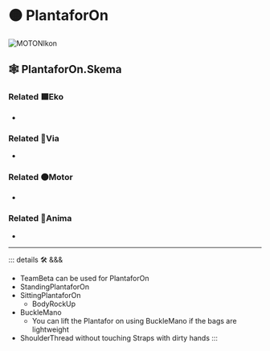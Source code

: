 # 🟠 <motor>PlantaforOn</motor>

![MOTONIkon](/BetaIkon/MOTONs_Ikon.png)

## 🕸 PlantaforOn.Skema

### Related 🟩<ekos>Eko</ekos>

-

### Related 🔻<via>Via</via>

-

### Related 🟠<motor>Motor</motor>

-

### Related 💜<anima>Anima</anima>

-

---

<!-- =================================================== -->
<!-- =================================================== -->
<!-- =================================================== -->
<!-- =================================================== -->
<!-- =================================================== -->
::: details 🛠 <dev>&&&</dev>

- TeamBeta can be used for PlantaforOn
- StandingPlantaforOn
- SittingPlantaforOn
    - BodyRockUp
- BuckleMano
    - You can lift the Plantafor on using BuckleMano if the bags are lightweight
- ShoulderThread without touching Straps with dirty hands
:::
